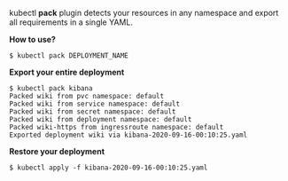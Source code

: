 kubectl **pack** plugin detects your resources in any namespace and export all requirements in a single YAML. 

**How to use?**
  ```
  $ kubectl pack DEPLOYMENT_NAME
  ```
   
**Export your entire deployment**  
  ```
  $ kubectl pack kibana
  Packed wiki from pvc namespace: default  
  Packed wiki from service namespace: default  
  Packed wiki from secret namespace: default  
  Packed wiki from deployment namespace: default  
  Packed wiki-https from ingressroute namespace: default  
  Exported deployment wiki via kibana-2020-09-16-00:10:25.yaml
  ```
**Restore your deployment**
```
$ kubectl apply -f kibana-2020-09-16-00:10:25.yaml
```
